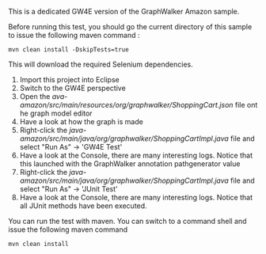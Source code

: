 This is a dedicated GW4E version of the GraphWalker Amazon sample.

Before running this test, you should go the current directory of this sample to issue the following maven command :
```
mvn clean install -DskipTests=true
``` 
This will download the required Selenium dependencies.
 
1. Import this project into Eclipse
2. Switch to the GW4E perspective
3. Open the *ava-amazon/src/main/resources/org/graphwalker/ShoppingCart.json* file ont he graph model editor
4. Have a look at how the graph is made
5. Right-click the *java-amazon/src/main/java/org/graphwalker/ShoppingCartImpl.java* file and select "Run As" -> 'GW4E Test'
6. Have a look at the Console, there are many interesting logs. Notice that this launched with the GraphWalker annotation pathgenerator value
7. Right-click the *java-amazon/src/main/java/org/graphwalker/ShoppingCartImpl.java* file and select "Run As" -> 'JUnit Test'
8. Have a look at the Console, there are many interesting logs. Notice that all JUnit methods have been executed.

You can run the test with maven. You can switch to a command shell and issue the following maven command 
```
mvn clean install
```


